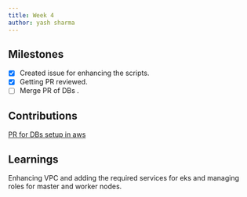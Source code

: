 ```yaml
---
title: Week 4
author: yash sharma
---
```


## Milestones

- [X] Created issue for enhancing the scripts. 
- [X] Getting PR reviewed.
- [ ] Merge PR of DBs .

## Contributions

[PR for DBs setup in aws](https://github.com/Sunbird-Knowlg/knowledge-platform/pull/971)

## Learnings

Enhancing VPC and adding the required services for eks and managing roles for master and worker nodes.
